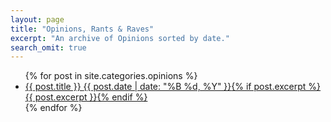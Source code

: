 ```yaml
---
layout: page
title: "Opinions, Rants & Raves" 
excerpt: "An archive of Opinions sorted by date."
search_omit: true
---
```


<ul class="post-list">
{% for post in site.categories.opinions %} 
  <li><article><a href="{{ site.url }}{{ post.url }}">{{ post.title }} <span class="entry-date"><time datetime="{{ post.date | date_to_xmlschema }}">{{ post.date | date: "%B %d, %Y" }}</time></span>{% if post.excerpt %} <span class="excerpt">{{ post.excerpt }}</span>{% endif %}</a></article></li>
{% endfor %}
</ul>
